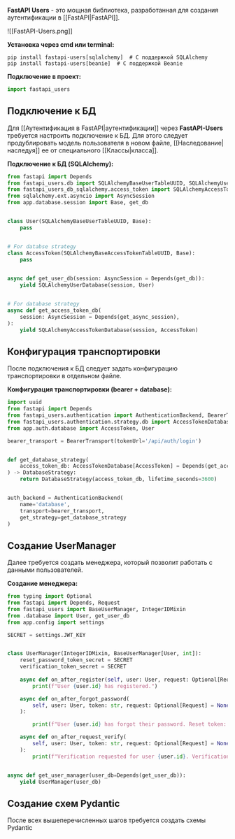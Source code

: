 **FastAPI Users** - это мощная библиотека, разработанная для создания аутентификации в [[FastAPI|FastAPI]].

![[FastAPI-Users.png]]

**Установка через cmd или terminal:**

```Shell
pip install fastapi-users[sqlalchemy]  # С поддержкой SQLAlchemy
pip install fastapi-users[beanie]  # С поддержкой Beanie
```

**Подключение в проект:**

```Python
import fastapi_users
```

## Подключение к БД

Для [[Аутентификация в FastAPI|аутентификации]] через **FastAPI-Users** требуется настроить подключение к БД. Для этого следует продублировать модель пользователя в новом файле, [[Наследование|наследуя]] ее от специального [[Классы|класса]].

**Подключение к БД (SQLAlchemy):**

```Python
from fastapi import Depends
from fastapi_users.db import SQLAlchemyBaseUserTableUUID, SQLAlchemyUserDatabase
from fastapi_users_db_sqlalchemy.access_token import SQLAlchemyAccessTokenDatabase,SQLAlchemyBaseAccessTokenTableUUID
from sqlalchemy.ext.asyncio import AsyncSession
from app.database.session import Base, get_db


class User(SQLAlchemyBaseUserTableUUID, Base):
    pass


# For databse strategy
class AccessToken(SQLAlchemyBaseAccessTokenTableUUID, Base):
    pass
  

async def get_user_db(session: AsyncSession = Depends(get_db)):
    yield SQLAlchemyUserDatabase(session, User)


# For database strategy
async def get_access_token_db(
    session: AsyncSession = Depends(get_async_session),
):
    yield SQLAlchemyAccessTokenDatabase(session, AccessToken)
```


## Конфигурация транспортировки

После подключения к БД следует задать конфигурацию транспортировки в отдельном файле.

**Конфигурация транспортировки (bearer + database):**

```Python
import uuid
from fastapi import Depends
from fastapi_users.authentication import AuthenticationBackend, BearerTransport
from fastapi_users.authentication.strategy.db import AccessTokenDatabase, DatabaseStrategy
from app.auth.database import AccessToken, User

bearer_transport = BearerTransport(tokenUrl='/api/auth/login')


def get_database_strategy(
    access_token_db: AccessTokenDatabase[AccessToken] = Depends(get_access_token_db),
) -> DatabaseStrategy:
    return DatabaseStrategy(access_token_db, lifetime_seconds=3600)


auth_backend = AuthenticationBackend(  
    name='database',  
    transport=bearer_transport,
    get_strategy=get_database_strategy  
)
```

## Создание UserManager

Далее требуется создать менеджера, который позволит работать с данными пользователей.

**Создание менеджера:**

```Python
from typing import Optional
from fastapi import Depends, Request  
from fastapi_users import BaseUserManager, IntegerIDMixin  
from .database import User, get_user_db  
from app.config import settings  

SECRET = settings.JWT_KEY  


class UserManager(IntegerIDMixin, BaseUserManager[User, int]):  
    reset_password_token_secret = SECRET  
    verification_token_secret = SECRET 
     
    async def on_after_register(self, user: User, request: Optional[Request] = None):  
        print(f"User {user.id} has registered.")  

    async def on_after_forgot_password(  
        self, user: User, token: str, request: Optional[Request] = None  
    ):  

        print(f"User {user.id} has forgot their password. Reset token: {token}")  

    async def on_after_request_verify(  
        self, user: User, token: str, request: Optional[Request] = None  
    ):  
        print(f"Verification requested for user {user.id}. Verification token: {token}")


async def get_user_manager(user_db=Depends(get_user_db)):  
    yield UserManager(user_db)
```

## Создание схем Pydantic

После всех вышеперечисленных шагов требуется создать схемы Pydantic